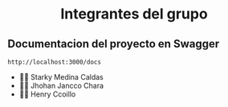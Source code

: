 <h1 align="center"> Integrantes del grupo </h1>

<h2>Documentacion del proyecto en Swagger </h2>

    http://localhost:3000/docs
  
  
- 👨‍💻 Starky Medina Caldas
- 👨‍💻 Jhohan Jancco Chara
- 👨‍💻 Henry Ccoillo
